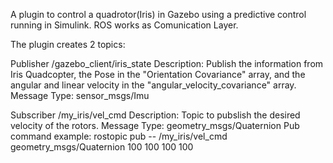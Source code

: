 A plugin to control a quadrotor(Iris) in Gazebo using a predictive control running in Simulink. ROS works as Comunication Layer.

The plugin creates 2 topics:

Publisher /gazebo_client/iris_state
Description: Publish the information from Iris Quadcopter, the Pose in the "Orientation Covariance" array, and the angular and linear velocity in the "angular_velocity_covariance" array.
Message Type: sensor_msgs/Imu

Subscriber
/my_iris/vel_cmd
Description: Topic to pubslish the desired velocity of the rotors.
Message Type: geometry_msgs/Quaternion
Pub command example: rostopic pub -- /my_iris/vel_cmd geometry_msgs/Quaternion 100 100 100 100
